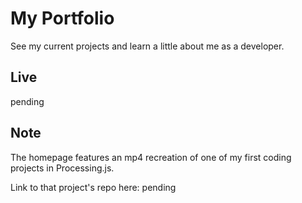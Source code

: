 # My Portfolio

See my current projects and learn a little about me as a developer.

## Live 

pending

## Note
 
 The homepage features an mp4 recreation of one of my first coding projects in Processing.js.
 
 Link to that project's repo here: pending
